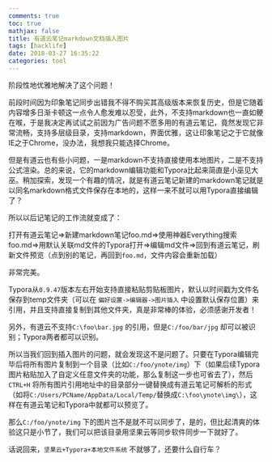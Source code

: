 ```yaml
---
comments: true
toc: true
mathjax: false
title: 有道云笔记markdown文档插入图片
tags: [hacklife]
date: 2018-03-27 16:35:22
categories: tool	
---
```


阶段性地优雅地解决了这个问题！

前段时间因为印象笔记同步出错我不得不购买其高级版本来恢复历史，但是它随着内容增多日渐卡顿这一点令人愈发难以忍受，此外，不支持markdown也一直如鲠在喉，于是我决定再试试之前因为广告问题不愿多用的有道云笔记，竟然发现它非常流畅，支持多层级目录，支持markdown，界面优雅，这让印象笔记之于它就像IE之于Chrome，没办法，我想我只能选择Chrome。

但是有道云也有些小问题，一是markdown不支持直接使用本地图片，二是不支持公式渲染。总的来说，它的markdown编辑功能和Typora比起来简直是小巫见大巫。稍加探索，发现一个有趣的情况，就是有道云笔记新建的markdown笔记就是以同名markdown格式文件保存在本地的，这样一来不就可以用Typora直接编辑了？

所以以后记笔记的工作流就变成了：

打开有道云笔记=>新建markdown笔记foo.md=>使用神器Everything搜索foo.md=>用默认关联md文件的Typora打开=>编辑md文件=>回到有道云笔记，刷新文件预览（点到别的笔记，再回到`foo.md`，文件内容会重新加载）

非常完美。

Typora从`0.9.47`版本左右开始支持直接粘贴剪贴板图片，默认以时间戳为文件名保存到temp文件夹（可以在 `偏好设置->编辑器->图片插入` 中设置默认保存位置）来引用，并且支持直接复制到其他文件夹，真是非常棒的体验，必须感谢开发者！

另外，有道云不支持`C:\foo\bar.jpg` 的引用，但是`C:/foo/bar/jpg` 却可以被识别；Typora两者都可以识别。

所以当我们回到插入图片的问题，就会发现这不是问题了。只要在Typora编辑完毕后将所有图片复制到一个目录（比如`C:/foo/ynote/img`）下（如果后续Typora图片粘贴加入了自定义任意文件夹的功能，那么复制这一步也可省去了），然后`CTRL+H` 将所有图片引用地址中的目录部分一键替换成有道云笔记可解析的形式（如将`C:/Users/PCName/AppData/Local/Temp/`替换成`C:\foo\ynote\img\`），这样在有道云笔记和Typora中就都可以预览了。

那么`C:/foo/ynote/img` 下的图片岂不是就不可以同步了，是的，但比起清爽的体验这只是小节了，我们可以把该目录用坚果云等同步软件同步一下就好了。

话说回来，`坚果云+Typora+本地文件系统` 不就够了，还要什么自行车？